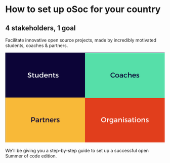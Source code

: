 # How to set up oSoc for your country

## 4 stakeholders, 1 goal

Facilitate innovative open source projects, made by incredibly motivated students, coaches & partners.

![](../../.gitbook/assets/organisation-steps.png)

We'll be giving you a step-by-step guide to set up a successful open Summer of code edition.

